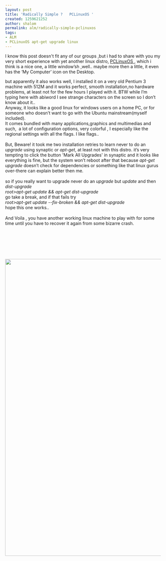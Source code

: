 ```yaml
---
layout: post
title: 'Radically Simple ?   PCLinuxOS '
created: 1259621252
author: shalom
permalink: alm/radically-simple-pclinuxos
tags:
- ALM
- PCLinuxOS apt-get upgrade linux
---
```

<p>I know this post doesn't fit any of our groups ,but i had to share with you my very short experience with yet another linux distro, <a href="http://pclinuxos.com/">PCLinuxOS </a>, which i think is a nice one, a little window&rsquo;sh ,well.. maybe more then a little, it even has the &lsquo;My Computer&rsquo; icon on the Desktop.</p>
<p>but apparently it also works well, I installed it on a very old Pentium 3 machine with 512M and it works perfect, smooth installation,no hardware problems, at least not for the few hours I played with it. BTW while I&rsquo;m typing here with abiword I see strange characters on the screen so I don&rsquo;t know about it..<br />
Anyway, it looks like a good linux for windows users on a home PC, or for someone who doesn&rsquo;t want to go with the Ubuntu mainstream(myself included). <br />
It comes bundled with many applications,graphics and multimedias and such,&nbsp; a lot of configuration options, very colorful , I especially like the regional settings with all the flags. I like flags..<br />
<br />
But, Beware! it took me two installation retries to learn never to do an <em>upgrade</em> using synaptic or <em>apt-get</em>, at least not with this distro. it&rsquo;s very tempting to click the button 'Mark All Upgrades' in synaptic and it looks like everything is fine, but the system won&rsquo;t reboot after that because <em>apt-get upgrade</em> doesn&rsquo;t check for dependencies or something like that linux gurus over-there can explain better then me.<br />
<br />
so if you really want to upgrade never do an <em>upgrade</em> but <em>update</em> and then <em>dist-upgrade</em><br />
<em>root&gt;apt-get update &amp;&amp; apt-get dist-upgrade</em><br />
go take a break, and if that fails try<br />
<em>root&gt;apt-get update --fix-broken &amp;&amp; apt-get dist-upgrade</em><br />
hope this one works..<br />
<br />
And ﻿Voila , you have another working linux machine to play with for some time until you have to recover it again from some bizarre crash.</p>
<p>&nbsp;</p>
<p>&nbsp;</p>
<p>&nbsp;</p>
<p><img width="1200" height="960" alt="" src="/files/upload/12/snapshot3.png" /></p>
